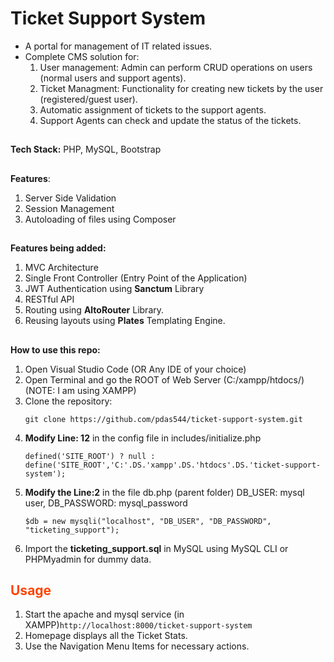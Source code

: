 # Ticket Support System
- A portal for management of IT related issues.
- Complete CMS solution for:
  1) User management: Admin can perform CRUD operations on users (normal users and support agents).
  2) Ticket Managment: Functionality for creating new tickets by the user (registered/guest user).
  3) Automatic assignment of tickets to the support agents.
  4) Support Agents can check and update the status of the tickets.
##
**Tech Stack:** PHP, MySQL, Bootstrap
##
**Features**:
1) Server Side Validation
2) Session Management
3) Autoloading of files using Composer
##
**Features being added:**
1) MVC Architecture
2) Single Front Controller (Entry Point of the Application)
3) JWT Authentication using **Sanctum** Library
4) RESTful API
5) Routing using **AltoRouter** Library.
6) Reusing layouts using **Plates** Templating Engine.
## 
**How to use this repo:**
<ol>
  <li>Open Visual Studio Code (OR Any IDE of your choice)  
  </li>
  <li>Open Terminal and go the ROOT of Web Server (C:/xampp/htdocs/) (NOTE: I am using XAMPP)  
  </li>
  <li>Clone the repository:
    <pre><code>git clone https://github.com/pdas544/ticket-support-system.git</code></pre>
  </li>
  <li><strong>Modify Line: 12</strong> in the config file in includes/initialize.php 
    <pre><code>defined('SITE_ROOT') ? null : define('SITE_ROOT','C:'.DS.'xampp'.DS.'htdocs'.DS.'ticket-support-system');</code></pre>
  </li>
  <li><strong>Modify the Line:2</strong>  in the file db.php (parent folder) DB_USER: mysql user, DB_PASSWORD: mysql_password
    <pre><code>$db = new mysqli("localhost", "DB_USER", "DB_PASSWORD", "ticketing_support");</code></pre>
  </li>
  <li>
    Import the <strong>ticketing_support.sql</strong> in MySQL using MySQL CLI or PHPMyadmin for dummy data.
  </li>
</ol>

<h2 style="color:#FF4500;">Usage</h2>
<ol>
  <li>Start the apache and mysql service (in XAMPP)<code>http://localhost:8000/ticket-support-system</code> </li>
  <li>Homepage displays all the Ticket Stats.</li>
  <li>Use the Navigation Menu Items for necessary actions.</li>
</ol>

